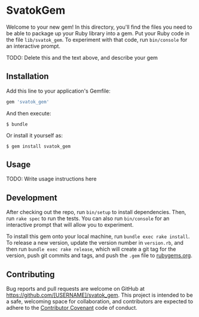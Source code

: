 # SvatokGem

Welcome to your new gem! In this directory, you'll find the files you need to be able to package up your Ruby library into a gem. Put your Ruby code in the file `lib/svatok_gem`. To experiment with that code, run `bin/console` for an interactive prompt.

TODO: Delete this and the text above, and describe your gem

## Installation

Add this line to your application's Gemfile:

```ruby
gem 'svatok_gem'
```

And then execute:

    $ bundle

Or install it yourself as:

    $ gem install svatok_gem

## Usage

TODO: Write usage instructions here

## Development

After checking out the repo, run `bin/setup` to install dependencies. Then, run `rake spec` to run the tests. You can also run `bin/console` for an interactive prompt that will allow you to experiment.

To install this gem onto your local machine, run `bundle exec rake install`. To release a new version, update the version number in `version.rb`, and then run `bundle exec rake release`, which will create a git tag for the version, push git commits and tags, and push the `.gem` file to [rubygems.org](https://rubygems.org).

## Contributing

Bug reports and pull requests are welcome on GitHub at https://github.com/[USERNAME]/svatok_gem. This project is intended to be a safe, welcoming space for collaboration, and contributors are expected to adhere to the [Contributor Covenant](http://contributor-covenant.org) code of conduct.

